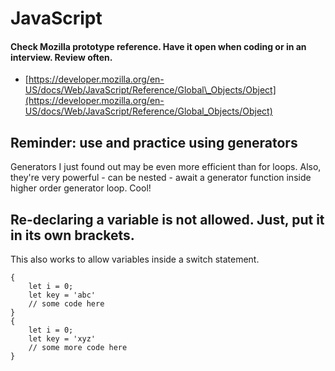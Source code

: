 # JavaScript

#### **Check Mozilla prototype reference. Have it open when coding or in an interview. Review often.**

* [https://developer.mozilla.org/en-US/docs/Web/JavaScript/Reference/Global\_Objects/Object](https://developer.mozilla.org/en-US/docs/Web/JavaScript/Reference/Global_Objects/Object)

## Reminder: use and practice using generators

Generators I just found out may be even more efficient than for loops. Also, they're very powerful - can be nested - await a generator function inside higher order generator loop. Cool!

## Re-declaring a variable is not allowed. Just, put it in its own brackets.

This also works to allow variables inside a switch statement. 

```text
{
    let i = 0;
    let key = 'abc'
    // some code here
}
{    
    let i = 0;
    let key = 'xyz'
    // some more code here
}
```



